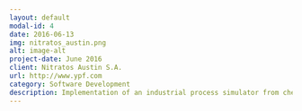```yaml
---
layout: default
modal-id: 4
date: 2016-06-13
img: nitratos_austin.png
alt: image-alt
project-date: June 2016
client: Nitratos Austin S.A.
url: http://www.ypf.com
category: Software Development
description: Implementation of an industrial process simulator from chemical and physical equations. Design of a modular programming framework to allow block reutilization. Validation of models with real-world data from the nitrate plant.
---
```

